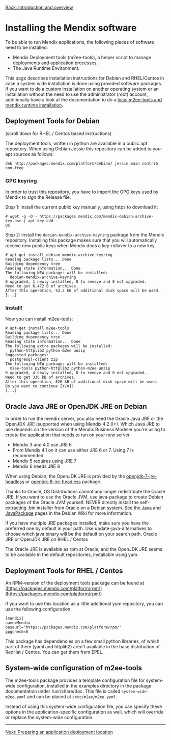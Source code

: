 [Back: Introduction and overview](introduction.md)

# Installing the Mendix software

To be able to run Mendix applications, the following pieces of software need to be installed:

 * Mendix Deployment tools (m2ee-tools), a helper script to manage deployments and application processes.
 * The Java Runtime Environment.

This page describes installation instructions for Debian and RHEL/Centos in case a system wide installation is done using provided software packages. If you want to do a custom installation on another operating system or an installation without the need to use the administrator (root) account, additionally have a look at the documentation to do a [local m2ee-tools and mendix runtime installation](non-root-install.md).

## Deployment Tools for Debian

(scroll down for RHEL / Centos based instructions)

The deployment tools, written in python are available in a public apt repository. When using Debian Jessie this repository can be added to your apt sources as follows:

    deb http://packages.mendix.com/platform/debian/ jessie main contrib non-free

### GPG keyring

In order to trust this repository, you have to import the GPG keys used by Mendix to sign the Release file.

Step 1: Install the current public key manually, using https to download it:

    # wget -q -O - https://packages.mendix.com/mendix-debian-archive-key.asc | apt-key add -
    OK

Step 2: Install the `debian-mendix-archive-keyring` package from the Mendix repository. Installing this package makes sure that you will automatically receive new public keys when Mendix does a key-rollover to a new key.

    # apt-get install debian-mendix-archive-keyring
    Reading package lists... Done
    Building dependency tree
    Reading state information... Done
    The following NEW packages will be installed:
      debian-mendix-archive-keyring
    0 upgraded, 1 newly installed, 0 to remove and 0 not upgraded.
    Need to get 6,472 B of archives.
    After this operation, 53.2 kB of additional disk space will be used.
    [...]

### Install!

Now you can install m2ee-tools:

    # apt-get install m2ee-tools
    Reading package lists... Done
    Building dependency tree
    Reading state information... Done
    The following extra packages will be installed:
      python-httplib2 python-m2ee unzip
    Suggested packages:
      postgresql-client zip
    The following NEW packages will be installed:
      m2ee-tools python-httplib2 python-m2ee unzip
    0 upgraded, 4 newly installed, 0 to remove and 0 not upgraded.
    Need to get 336 kB of archives.
    After this operation, 826 kB of additional disk space will be used.
    Do you want to continue [Y/n]?
    [...]

## Oracle Java JRE or OpenJDK JRE on Debian

In order to run the mendix server, you also need the Oracle Java JRE or the OpenJDK JRE (supported when using Mendix 4.2.0+). Which Java JRE to use depends on the version of the Mendix Business Modeler you're using to create the application that needs to run on your new server.

 * Mendix 3 and 4.0 use JRE 6
 * From Mendix 4.1 on it can use either JRE 6 or 7. Using 7 is recommended.
 * Mendix 5 requires using JRE 7
 * Mendix 6 needs JRE 8

When using Debian, the OpenJDK JRE is provided by the [openjdk-7-jre-headless](https://packages.debian.org/openjdk-7-jre-headless) or [openjdk-8-jre-headless](https://packages.debian.org/openjdk-8-jre-headless) package.

Thanks to Oracle, OS Distributions cannot any longer redistribute the Oracle JRE. If you want to use the Oracle JVM, use java-package to create Debian packages of the Oracle JVM yourself. NEVER directly install the self-extracting .bin installer from Oracle on a Debian system. See the [Java](http://wiki.debian.org/Java) and [JavaPackage](http://wiki.debian.org/JavaPackage) pages in the Debian Wiki for more information.

If you have multiple JRE packages installed, make sure you have the preferred one by default in your path. Use update-java-alternatives to choose which java binary will be the default on your search path.
Oracle JRE or OpenJDK JRE on RHEL / Centos

The Oracle JRE is available as rpm at Oracle, and the OpenJDK JRE seems to be available in the default repositories, installable using yum.

## Deployment Tools for RHEL / Centos

An RPM-version of the deployment tools package can be found at [https://packages.mendix.com/platform/rpm/](https://packages.mendix.com/platform/rpm/)

If you want to use this location as a little additional yum repository, you can use the following configuration:

    [mendix]
    name=Mendix
    baseurl="https://packages.mendix.com/platform/rpm/"
    gpgcheck=0

This package has dependencies on a few small python libraries, of which part of them (yaml and httplib2) aren't available in the base distribution of RedHat / Centos. You can get them from EPEL.

## System-wide configuration of m2ee-tools

The m2ee-tools package provides a template configuration file for system-wide configuration, installed in the examples directory in the package documentation under /usr/share/doc. This file is called `system-wide-m2ee.yaml` and can be placed at `/etc/m2ee/m2ee.yaml`.

Instead of using this system-wide configuration file, you can specify these options in the application-specific configuration as well, which will override or replace the system-wide configuration.

- - -

[Next: Preparing an application deployment location](install-2.md)
